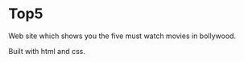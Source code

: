# Top5
Web site which shows you the five must watch movies in bollywood.



Built with html and css.
